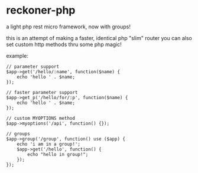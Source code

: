 reckoner-php
============

a light php rest micro framework,
now with groups!

this is an attempt of making a faster, identical php "slim" router
you can also set custom http methods thru some php magic!

example:

	// parameter support
	$app->get('/hello/:name', function($name) {
	    echo 'hello ' . $name;
	});

	// faster parameter support
	$app->get_p('/hello/for/:p', function($name) {
	    echo 'hello ' . $name;
	});
    
	// custom MYOPTIONS method
	$app->myoptions('/api', function() {});

	// groups
	$app->group('/group', function() use ($app) {
		echo 'i am in a group!';
		$app->get('/hello', function() {
		    echo "hello in group!";
		});
	});